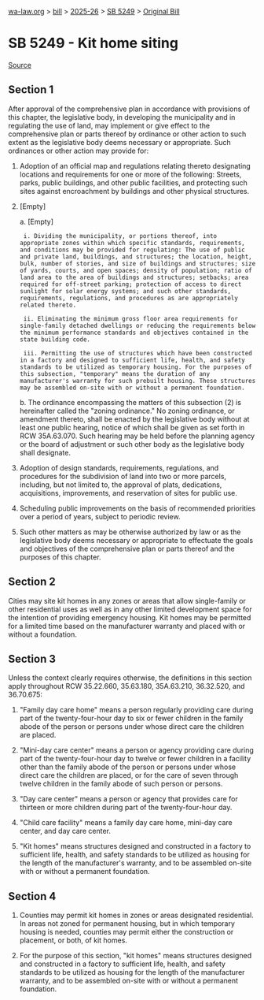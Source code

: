 [wa-law.org](/) > [bill](/bill/) > [2025-26](/bill/2025-26/) > [SB 5249](/bill/2025-26/sb/5249/) > [Original Bill](/bill/2025-26/sb/5249/1/)

# SB 5249 - Kit home siting

[Source](http://lawfilesext.leg.wa.gov/biennium/2025-26/Pdf/Bills/Senate%20Bills/5249.pdf)

## Section 1
After approval of the comprehensive plan in accordance with provisions of this chapter, the legislative body, in developing the municipality and in regulating the use of land, may implement or give effect to the comprehensive plan or parts thereof by ordinance or other action to such extent as the legislative body deems necessary or appropriate. Such ordinances or other action may provide for:

1. Adoption of an official map and regulations relating thereto designating locations and requirements for one or more of the following: Streets, parks, public buildings, and other public facilities, and protecting such sites against encroachment by buildings and other physical structures.

2. [Empty]

    a. [Empty]

        i. Dividing the municipality, or portions thereof, into appropriate zones within which specific standards, requirements, and conditions may be provided for regulating: The use of public and private land, buildings, and structures; the location, height, bulk, number of stories, and size of buildings and structures; size of yards, courts, and open spaces; density of population; ratio of land area to the area of buildings and structures; setbacks; area required for off-street parking; protection of access to direct sunlight for solar energy systems; and such other standards, requirements, regulations, and procedures as are appropriately related thereto.

        ii. Eliminating the minimum gross floor area requirements for single-family detached dwellings or reducing the requirements below the minimum performance standards and objectives contained in the state building code.

        iii. Permitting the use of structures which have been constructed in a factory and designed to sufficient life, health, and safety standards to be utilized as temporary housing. For the purposes of this subsection, "temporary" means the duration of any manufacturer's warranty for such prebuilt housing. These structures may be assembled on-site with or without a permanent foundation.

    b. The ordinance encompassing the matters of this subsection (2) is hereinafter called the "zoning ordinance." No zoning ordinance, or amendment thereto, shall be enacted by the legislative body without at least one public hearing, notice of which shall be given as set forth in RCW 35A.63.070. Such hearing may be held before the planning agency or the board of adjustment or such other body as the legislative body shall designate.

3. Adoption of design standards, requirements, regulations, and procedures for the subdivision of land into two or more parcels, including, but not limited to, the approval of plats, dedications, acquisitions, improvements, and reservation of sites for public use.

4. Scheduling public improvements on the basis of recommended priorities over a period of years, subject to periodic review.

5. Such other matters as may be otherwise authorized by law or as the legislative body deems necessary or appropriate to effectuate the goals and objectives of the comprehensive plan or parts thereof and the purposes of this chapter.

## Section 2
Cities may site kit homes in any zones or areas that allow single-family or other residential uses as well as in any other limited development space for the intention of providing emergency housing. Kit homes may be permitted for a limited time based on the manufacturer warranty and placed with or without a foundation.

## Section 3
Unless the context clearly requires otherwise, the definitions in this section apply throughout RCW 35.22.660, 35.63.180, 35A.63.210, 36.32.520, and 36.70.675:

1. "Family day care home" means a person regularly providing care during part of the twenty-four-hour day to six or fewer children in the family abode of the person or persons under whose direct care the children are placed.

2. "Mini-day care center" means a person or agency providing care during part of the twenty-four-hour day to twelve or fewer children in a facility other than the family abode of the person or persons under whose direct care the children are placed, or for the care of seven through twelve children in the family abode of such person or persons.

3. "Day care center" means a person or agency that provides care for thirteen or more children during part of the twenty-four-hour day.

4. "Child care facility" means a family day care home, mini-day care center, and day care center.

5. "Kit homes" means structures designed and constructed in a factory to sufficient life, health, and safety standards to be utilized as housing for the length of the manufacturer's warranty, and to be assembled on-site with or without a permanent foundation.

## Section 4
1. Counties may permit kit homes in zones or areas designated residential. In areas not zoned for permanent housing, but in which temporary housing is needed, counties may permit either the construction or placement, or both, of kit homes.

2. For the purpose of this section, "kit homes" means structures designed and constructed in a factory to sufficient life, health, and safety standards to be utilized as housing for the length of the manufacturer warranty, and to be assembled on-site with or without a permanent foundation.
